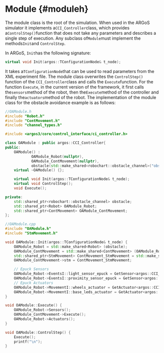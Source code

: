 # Module {#moduleh}

The module class is the root of the simulation. When used in the ARGoS simulator it implements a`CCI_Controller`class, which provides a`ControlStep()`function that does not take any parameters and describes a single step of execution. Any subclass of`Module`must implement the methods`Init`and `ControlStep`.

In ARGoS, `Init`has the following signature:

```cpp
virtual void Init(argos::TConfigurationNode& t_node);
```

It takes a`TConfigurationNode`that can be used to read parameters from the XML experiment file. The module class overwrites the `ControlStep()` function of the `CCI_Controller`class and calls the `Execute`function. For the function `Execute`, in the current version of the framework, it first calls the`sensors`method of the robot, then the`Execute`method of the controller and finally the`actuators`method of the robot. The implementation of the module class for the obstacle avoidance example is as follows:

```cpp
//OAModule.h
#include "Robot.h"
#include "ContMovement.h"
#include "channel_types.h"

#include <argos3/core/control_interface/ci_controller.h>

class OAModule : public argos::CCI_Controller{
public:
    OAModule() :
            OAModule_Robot(nullptr),
            OAModule_ContMovement(nullptr),
            obstacle(std::make_shared<robochart::obstacle_channel>("obstacle")) {}
    virtual ~OAModule() {};

    virtual void Init(argos::TConfigurationNode& t_node);
    virtual void ControlStep();
    void Execute();

private:
    std::shared_ptr<robochart::obstacle_channel> obstacle;
    std::shared_ptr<Robot> OAModule_Robot;
    std::shared_ptr<ContMovement> OAModule_ContMovement;
};

//OAModule.cpp
#include "OAModule.h"
#include "StmMovement.h"

void OAModule::Init(argos::TConfigurationNode& t_node) {
    OAModule_Robot = std::make_shared<Robot> (obstacle);
    OAModule_ContMovement = std::make_shared<ContMovement> (OAModule_Robot, obstacle);
    std::shared_ptr<StmMovement> ContMovement_StmMovement = std::make_shared<StmMovement>(OAModule_Robot, OAModule_ContMovement, obstacle);
    OAModule_ContMovement->stm = ContMovement_StmMovement;

    // Epuck Sensors
    OAModule_Robot->EventsI::light_sensor_epuck = GetSensor<argos::CCI_EPuckLightSensor>("epuck_light");
    OAModule_Robot->EventsI::proximity_sensor_epuck = GetSensor<argos::CCI_EPuckProximitySensor>("epuck_proximity");
    // Epuck Actuators
    OAModule_Robot->MovementI::wheels_actuator = GetActuator<argos::CCI_EPuckWheelsActuator>("epuck_wheels");
    OAModule_Robot->MovementI::base_leds_actuator = GetActuator<argos::CCI_EPuckBaseLEDsActuator>("epuck_base_leds");
}

void OAModule::Execute() {
    OAModule_Robot->Sensors();
    OAModule_ContMovement->Execute();
    OAModule_Robot->Actuators();
}

void OAModule::ControlStep() {
    Execute();
    printf("\n");
}
```



